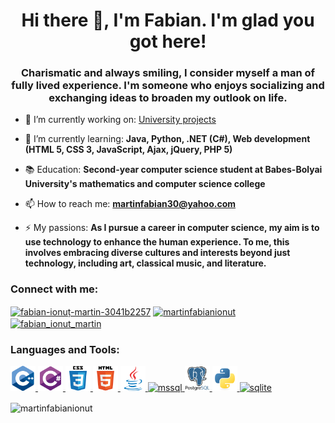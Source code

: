 <h1 align="center">Hi there 👋, I'm Fabian. I'm glad you got here!</h1>
<h3 align="center">Charismatic and always smiling, I consider myself a man of fully lived experience. I'm someone who enjoys socializing and exchanging ideas to broaden my outlook on life.</h3>

- 🔭 I’m currently working on:  [University projects](https://github.com/MartinFabianIonut/University)

- 🌱 I’m currently learning:  **Java, Python, .NET (C#), Web development (HTML 5, CSS 3, JavaScript, Ajax, jQuery, PHP 5)**

- 📚 Education:  **Second-year computer science student at Babes-Bolyai University's mathematics and computer science college**

- 📫 How to reach me:  **martinfabian30@yahoo.com**

- ⚡ My passions:  **As I pursue a career in computer science, my aim is to use technology to enhance the human experience. To me, this involves embracing diverse cultures and interests beyond just technology, including art, classical music, and literature.**

<h3 align="left">Connect with me:</h3>
<p align="left">
<a href="https://linkedin.com/in/fabian-ionuț-martin-3041b2257" target="blank"><img align="center" src="https://raw.githubusercontent.com/rahuldkjain/github-profile-readme-generator/master/src/images/icons/Social/linked-in-alt.svg" alt="fabian-ionuț-martin-3041b2257" height="30" width="40" /></a>
<a href="https://fb.com/martinfabianionut" target="blank"><img align="center" src="https://raw.githubusercontent.com/rahuldkjain/github-profile-readme-generator/master/src/images/icons/Social/facebook.svg" alt="martinfabianionut" height="30" width="40" /></a>
<a href="https://instagram.com/fabian_ionut_martin" target="blank"><img align="center" src="https://raw.githubusercontent.com/rahuldkjain/github-profile-readme-generator/master/src/images/icons/Social/instagram.svg" alt="fabian_ionut_martin" height="30" width="40" /></a>
</p>

<h3 align="left">Languages and Tools:</h3>
<p align="left"> <a href="https://www.w3schools.com/cpp/" target="_blank" rel="noreferrer"> <img src="https://raw.githubusercontent.com/devicons/devicon/master/icons/cplusplus/cplusplus-original.svg" alt="cplusplus" width="40" height="40"/> </a> <a href="https://www.w3schools.com/cs/" target="_blank" rel="noreferrer"> <img src="https://raw.githubusercontent.com/devicons/devicon/master/icons/csharp/csharp-original.svg" alt="csharp" width="40" height="40"/> </a> <a href="https://www.w3schools.com/css/" target="_blank" rel="noreferrer"> <img src="https://raw.githubusercontent.com/devicons/devicon/master/icons/css3/css3-original-wordmark.svg" alt="css3" width="40" height="40"/> </a> <a href="https://www.w3.org/html/" target="_blank" rel="noreferrer"> <img src="https://raw.githubusercontent.com/devicons/devicon/master/icons/html5/html5-original-wordmark.svg" alt="html5" width="40" height="40"/> </a> <a href="https://www.java.com" target="_blank" rel="noreferrer"> <img src="https://raw.githubusercontent.com/devicons/devicon/master/icons/java/java-original.svg" alt="java" width="40" height="40"/> </a> <a href="https://www.microsoft.com/en-us/sql-server" target="_blank" rel="noreferrer"> <img src="https://www.svgrepo.com/show/303229/microsoft-sql-server-logo.svg" alt="mssql" width="40" height="40"/> </a> <a href="https://www.postgresql.org" target="_blank" rel="noreferrer"> <img src="https://raw.githubusercontent.com/devicons/devicon/master/icons/postgresql/postgresql-original-wordmark.svg" alt="postgresql" width="40" height="40"/> </a> <a href="https://www.python.org" target="_blank" rel="noreferrer"> <img src="https://raw.githubusercontent.com/devicons/devicon/master/icons/python/python-original.svg" alt="python" width="40" height="40"/> </a> <a href="https://www.sqlite.org/" target="_blank" rel="noreferrer"> <img src="https://www.vectorlogo.zone/logos/sqlite/sqlite-icon.svg" alt="sqlite" width="40" height="40"/> </a> </p>

<p><img align="center" src="https://github-readme-stats.vercel.app/api/top-langs?username=martinfabianionut&show_icons=true&locale=en&layout=compact&border_radius=25&bg_color=0d1117&langs_count=8&text_color=FFFFFF&border_color=1F385C" alt="martinfabianionut" /></p>
